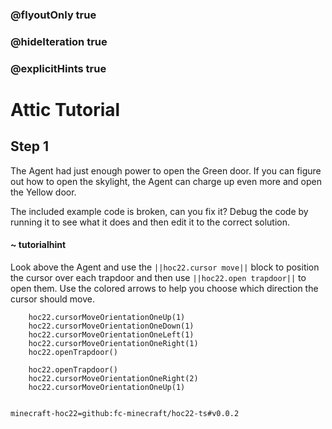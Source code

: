 ### @flyoutOnly true
### @hideIteration true
### @explicitHints true


# Attic Tutorial

## Step 1
The Agent had just enough power to open the Green door. If you can figure out how to open the skylight, the Agent can charge up even more and open the Yellow door.

The included example code is broken, can you fix it? Debug the code by running it to see what it does and then edit it to the correct solution.

#### ~ tutorialhint 
Look above the Agent and use the ``||hoc22.cursor move||`` block to position the cursor over each trapdoor and then use ``||hoc22.open trapdoor||`` to open them. Use the colored arrows to help you choose which direction the cursor should move.



```ghost
    hoc22.cursorMoveOrientationOneUp(1)
    hoc22.cursorMoveOrientationOneDown(1)
    hoc22.cursorMoveOrientationOneLeft(1)
    hoc22.cursorMoveOrientationOneRight(1)
    hoc22.openTrapdoor()
```
```template
    hoc22.openTrapdoor()
    hoc22.cursorMoveOrientationOneRight(2)
    hoc22.cursorMoveOrientationOneUp(1)
    
```
```package
minecraft-hoc22=github:fc-minecraft/hoc22-ts#v0.0.2
```